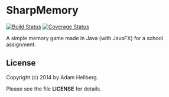SharpMemory
===========
[![Build Status](https://travis-ci.org/Sharparam/SharpMemory.svg?branch=master)](https://travis-ci.org/Sharparam/SharpMemory)
[![Coverage Status](https://coveralls.io/repos/Sharparam/SharpMemory/badge.png)](https://coveralls.io/r/Sharparam/SharpMemory)

A simple memory game made in Java (with JavaFX) for a school assignment.

License
-------

Copyright (c) 2014 by Adam Hellberg.

Please see the file **LICENSE** for details.
